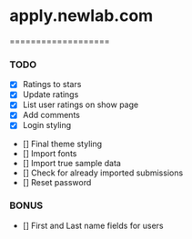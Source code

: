 # apply.newlab.com
===================

### TODO

- [x] Ratings to stars
- [x] Update ratings
- [x] List user ratings on show page
- [x] Add comments
- [x] Login styling
- [] Final theme styling
- [] Import fonts
- [] Import true sample data
- [] Check for already imported submissions
- [] Reset password

### BONUS

- [] First and Last name fields for users
